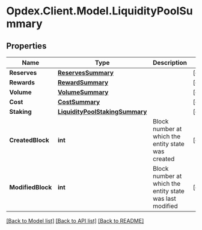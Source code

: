 # Opdex.Client.Model.LiquidityPoolSummary

## Properties

Name | Type | Description | Notes
------------ | ------------- | ------------- | -------------
**Reserves** | [**ReservesSummary**](ReservesSummary.md) |  | [optional] 
**Rewards** | [**RewardSummary**](RewardSummary.md) |  | [optional] 
**Volume** | [**VolumeSummary**](VolumeSummary.md) |  | [optional] 
**Cost** | [**CostSummary**](CostSummary.md) |  | [optional] 
**Staking** | [**LiquidityPoolStakingSummary**](LiquidityPoolStakingSummary.md) |  | [optional] 
**CreatedBlock** | **int** | Block number at which the entity state was created | [optional] 
**ModifiedBlock** | **int** | Block number at which the entity state was last modified | [optional] 

[[Back to Model list]](../README.md#documentation-for-models) [[Back to API list]](../README.md#documentation-for-api-endpoints) [[Back to README]](../README.md)

